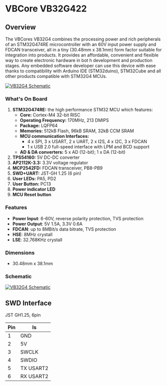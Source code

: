 # VBCore VB32G422

## Overview
The VBCores VB32G4 combines the processing power and rich peripherals of an STM32G474RE microcontroller with an 60V input power supply and FDCAN transceiver, all in a tiny (30.48mm x 38.1mm) form factor suitable for integration into products. It provides an affordable, convenient and flexible way to create electronic hardware in bot
h development and production stages. Any embedded software developer can use this device with ease thanks to compatibility with Arduino IDE (STM32duino), STM32Cube and all other products compatible with STM32G4 MCUs.

[![VB32G4 Schematic](https://raw.githubusercontent.com/VBCores/VBCores_files/refs/heads/main/01-VB-Core32G4/Vbcore-G474RE-print_v1_3.png)](https://raw.githubusercontent.com/VBCores/VBCores_files/refs/heads/main/01-VB-Core32G4/Vbcore-G474RE-print_v1_3.png)

### What's On Board
 1. **STM32G474RE:** the high performance STM32 MCU which features:
    -   **Core:** Cortex-M4 32-bit RISC
    -   **Operating Frequency:** 170MHz, 213 DMIPS
    -   **Package:** LQFP64
    -   **Memories:** 512kB Flash, 96kB SRAM, 32kB CCM SRAM
    -   **MCU communication Interfaces:**
        -   4 x SPI, 3 x USART, 2 x UART, 2 x I2S, 4 x I2C, 3 x FDCAN
        -   1 x USB 2.0 full-speed interface with LPM and BCD support
    -   **AD & DA converters:** 5 x AD (12-bit); 1 x DA (12-bit)
 2. **TPS54160:** 5V DC-DC converter
 3. **AP2112K-3.3:** 3.3V voltage regulator
 4. **MCP2542FD:** FDCAN transceiver, PB8-PB9
 5. **SWD+UART:** JST-GH 1.25 (6 pin)
 6. **User LEDs:** PA5, PD2
 7. **User Button:** PC13
 8. **Power indicator LED**
 9. **MCU Reset button**

### Features
- **Power Input**: 6-60V, reverse polarity protection, TVS protection
- **Power Output**: 5V 1.5A, 3.3V 0.6A
- **FDCAN**: up to 8MBit/s data bitrate, TVS protection
- **HSE**: 8MHz crystall
- **LSE**: 32.768KHz crystall

###  Dimensions
- 30.48mm x 38.1mm


### Schematic

[![VB32G4 Schematic](https://raw.githubusercontent.com/VBCores/VBCores_files/refs/heads/main/01-VB-Core32G4/VBCore32G4_schematic.png)](https://raw.githubusercontent.com/VBCores/VBCores_files/refs/heads/main/01-VB-Core32G4/VBCore32G4_schematic.png)


## SWD Interface

JST GH1.25, 6pin

| Pin      | Is           | 
| -------- | -------------|
| 1        | GND          |
| 2        | 5V           |
| 3        | SWCLK        |
| 4        | SWDIO        |
| 5        | TX USART2    |
| 6        | RX USART2    |










